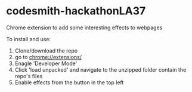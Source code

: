 # codesmith-hackathonLA37

Chrome extension to add some interesting effects to webpages

To install and use:

1) Clone/download the repo
2) go to <a href="chrome://extensions/">chrome://extensions/</a>
3) Enagle 'Developer Mode'
4) Click 'load unpacked' and navigate to the unzipped folder contain the repo's files
5) Enable effects from the button in the top left